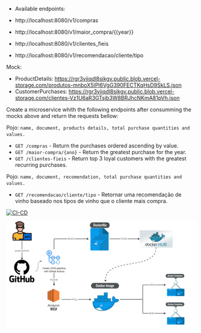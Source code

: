 - Available endpoints:

- http://localhost:8080/v1/compras
- http://localhost:8080/v1/maior_compra/{{year}}
- http://localhost:8080/v1/clientes_fieis
- http://localhost:8080/v1/recomendacao/cliente/tipo

Mock:
- ProductDetails: https://rgr3viiqdl8sikgv.public.blob.vercel-storage.com/produtos-mnboX5IPl6VgG390FECTKqHsD9SkLS.json
- CustomerPurchases: https://rgr3viiqdl8sikgv.public.blob.vercel-storage.com/clientes-Vz1U6aR3GTsjb3W8BRJhcNKmA81pVh.json

Create a microservice whith the following endpoints after consumming the mocks above and return the requests bellow:

Pojo: `name, document, products details, total purchase quantities and values.`
- `GET /compras` - Return the purchases ordered ascending by value.
- `GET /maior-compra/{ano}` - Return the greatest purchase for the year.
- `GET /clientes-fieis` - Return top 3 loyal customers with the greatest recurring purchases.

Pojo: `name, document, recomendation, total purchase quantities and values.`
- `GET /recomendacao/cliente/tipo` - Retornar uma recomendação de vinho baseado nos tipos de vinho que o cliente mais compra.


[![CI-CD](https://github.com/leohmcx/challenge-digio-bank/actions/workflows/cicd.yml/badge.svg)](https://github.com/leohmcx/challenge-digio-bank/actions/workflows/cicd.yml)

![ci-cd.jpg](ci-cd.jpg)